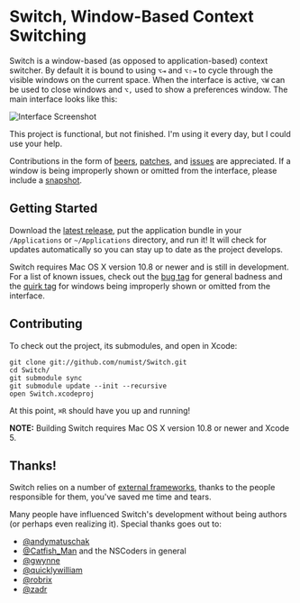 Switch, Window-Based Context Switching
======================================

Switch is a window-based (as opposed to application-based) context switcher. By default it is bound to using `⌥⇥` and `⌥⇧⇥` to cycle through the visible windows on the current space. When the interface is active, `⌥W` can be used to close windows and `⌥,` used to show a preferences window. The main interface looks like this:

![Interface Screenshot](http://numist.net/random/switch.png)

This project is functional, but not finished. I'm using it every day, but I could use your help.

Contributions in the form of [beers](mailto:numist@numist.net?cc=pay@square.com&subject=Here%27s%20%245&body=For%20a%20Switch%20beer%21), [patches](https://github.com/numist/Switch/pull/new), and [issues](https://github.com/numist/Switch/issues) are appreciated. If a window is being improperly shown or omitted from the interface, please include a [snapshot](https://github.com/numist/Switch/wiki/About-Snapshots).

Getting Started
---------------

Download the [latest release](https://github.com/numist/Switch/releases), put the application bundle in your `/Applications` or `~/Applications` directory, and run it! It will check for updates automatically so you can stay up to date as the project develops.

Switch requires Mac OS X version 10.8 or newer and is still in development. For a list of known issues, check out the [bug tag](https://github.com/numist/Switch/issues?labels=bug&state=open) for general badness and the [quirk tag](https://github.com/numist/Switch/issues?labels=quirk&state=open) for windows being improperly shown or omitted from the interface.

Contributing
------------

To check out the project, its submodules, and open in Xcode:

    git clone git://github.com/numist/Switch.git
    cd Switch/
    git submodule sync
    git submodule update --init --recursive
    open Switch.xcodeproj

At this point, `⌘R` should have you up and running!

**NOTE:** Building Switch requires Mac OS X version 10.8 or newer and Xcode 5.

Thanks!
-------

Switch relies on a number of [external frameworks](https://github.com/numist/Switch/tree/develop/Frameworks), thanks to the people responsible for them, you've saved me time and tears.

Many people have influenced Switch's development without being authors (or perhaps even realizing it). Special thanks goes out to:
* [@andymatuschak](https://github.com/andymatuschak)
* [@Catfish_Man](https://twitter.com/Catfish_Man) and the NSCoders in general
* [@gwynne](https://github.com/gwynne)
* [@quicklywilliam](https://github.com/quicklywilliam)
* [@robrix](https://github.com/robrix)
* [@zadr](https://github.com/zadr)
